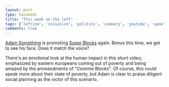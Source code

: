 ```yaml
---
layout: post
type: tainment
title: "This week on the left"
tags: ['leftism', 'socialism', 'politics', 'summary', 'youtube', 'update', 'thoughts']
comments: true
---
```

[Adam Something](https://www.youtube.com/c/AdamSomething) is promoting [Super Blocks](https://www.youtube.com/watch?v=1eIxUuuJX7Y) again.  Bonus this time, we get to see his face.  Does it match the voice?

There's an emotional look at the human impact in this short video; emphasized by eastern europeans coming out of poverty and being amazed by the ammendments of "Commie Blocks".  Of course, this could speak more about their state of poverty, but Adam is clear to praise diligent social planning as the victor of this scenario.


